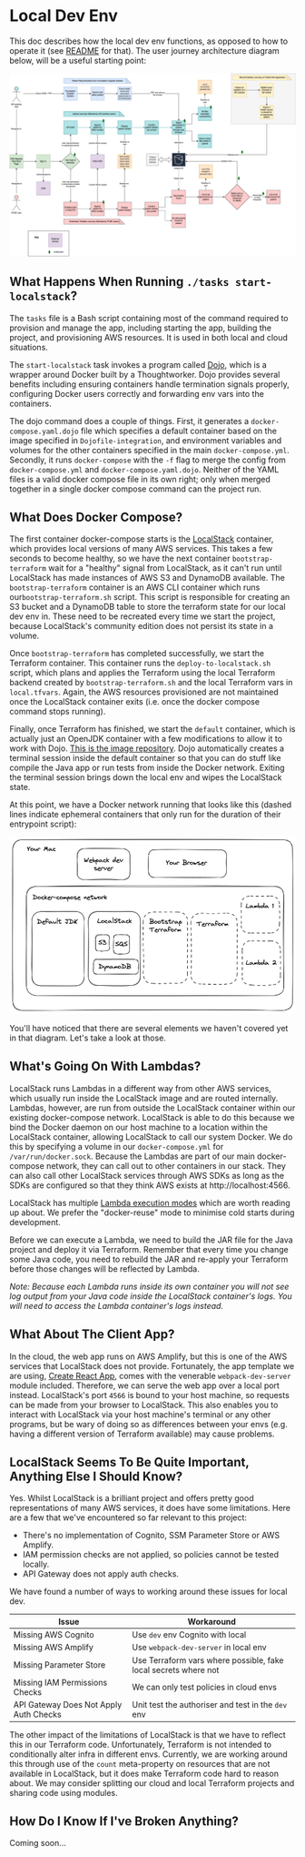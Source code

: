 # Local Dev Env

This doc describes how the local dev env functions, as opposed to how to operate it (see
[README](../README.md) for that). The user journey architecture diagram below, will be a useful starting point:

![User Journey Architecture Diagram](../images/user-journey-architecture-diagram.png)

## What Happens When Running `./tasks start-localstack`?

The `tasks` file is a Bash script containing most of the command required to provision and manage the app,
including starting the app, building the project, and provisioning AWS resources. It is used in both local and cloud
situations.

The `start-localstack` task invokes a program called [Dojo](https://github.com/kudulab/dojo), which is a wrapper around
Docker built by a Thoughtworker. Dojo provides several benefits including ensuring containers handle termination signals
properly, configuring Docker users correctly and forwarding env vars into the containers.

The dojo command does a couple of things. First, it generates a `docker-compose.yaml.dojo` file which specifies a
default container based on the image specified in `Dojofile-integration`, and environment variables and volumes for the
other containers specified in the main `docker-compose.yml`. Secondly, it runs `docker-compose` with the `-f` flag to
merge the config from `docker-compose.yml` and `docker-compose.yaml.dojo`. Neither of the YAML files is a valid docker
compose file in its own right; only when merged together in a single docker compose command can the project run.

## What Does Docker Compose?

The first container docker-compose starts is the [LocalStack](https://localstack.cloud/) container, which provides local
versions of many AWS services. This takes a few seconds to become healthy, so we have the next
container `bootstrap-terraform` wait for a "healthy" signal from
LocalStack, as it can't run until LocalStack has made instances of AWS S3 and DynamoDB available.
The `bootstrap-terraform` container is an AWS CLI container which runs our`bootstrap-terraform.sh` script. This script
is responsible for creating an S3 bucket and a
DynamoDB table to store the terraform state for our local dev env in. These need to be recreated every
time we start the project, because LocalStack's community edition does not persist its state in a volume.

Once `bootstrap-terraform` has completed successfully, we start the Terraform container. This container runs
the `deploy-to-localstack.sh` script, which plans and applies the Terraform using the local Terraform backend created
by `bootstrap-terraform.sh` and the local Terraform vars in `local.tfvars`. Again, the AWS resources provisioned
are not maintained once the LocalStack container exits (i.e. once the docker compose command stops running).

Finally, once Terraform has finished, we start the `default` container, which is actually just an OpenJDK container with
a few modifications to allow it to work with
Dojo. [This is the image repository](https://github.com/nhsconnect/prm-deductions-docker-openjdk-dojo). Dojo
automatically creates a terminal session inside the default container so that you can do stuff like compile the Java
app or run tests from inside the Docker network. Exiting the terminal session brings down the local env
and wipes the LocalStack state.

At this point, we have a Docker network running that looks like this (dashed lines indicate ephemeral containers that
only run for the duration of their entrypoint script):

![Local Dev Env Network Diagram](../images/local-dev-env-network-diagram.png)

You'll have noticed that there are several elements we haven't covered yet in that diagram. Let's take a look at those.

## What's Going On With Lambdas?

LocalStack runs Lambdas in a different way from other AWS services, which usually run inside the LocalStack image and
are routed internally. Lambdas, however, are run from outside the LocalStack container within our existing
docker-compose network. LocalStack is able to do this because we bind the Docker daemon on our host machine to a
location within the LocalStack container, allowing LocalStack to call our system Docker. We do this by specifying a
volume in our `docker-compose.yml` for `/var/run/docker.sock`. Because the Lambdas are part of our main docker-compose
network, they can call out to other containers in our stack. They can also call other LocalStack services through AWS
SDKs as long as the SDKs are configured so that they think AWS exists at http://localhost:4566.

LocalStack has multiple [Lambda execution modes](https://docs.localstack.cloud/references/lambda-executors/) which are
worth reading up about. We prefer the "docker-reuse" mode to minimise cold starts during development.

Before we can execute a Lambda, we need to build the JAR file for the Java project and deploy it via Terraform. Remember
that every time you change some Java code, you need to rebuild the JAR and re-apply your Terraform before those changes
will be reflected by Lambda.

_Note: Because each Lambda runs inside its own container you will not see log
output from your Java code inside the LocalStack container's logs. You will need to access the Lambda container's logs
instead._

## What About The Client App?

In the cloud, the web app runs on AWS Amplify, but this is one of the AWS services that LocalStack does not
provide. Fortunately, the app template we are using, [Create React App](https://create-react-app.dev/), comes with the
venerable `webpack-dev-server` module included. Therefore, we can serve the web app over a local port instead.
LocalStack's port `4566` is bound to your host machine, so requests can be made from your browser to LocalStack. This
also
enables you to interact with LocalStack via your host machine's terminal or any other programs, but be wary of doing so
as differences between your envs (e.g. having a different version of Terraform available) may cause problems.

## LocalStack Seems To Be Quite Important, Anything Else I Should Know?

Yes. Whilst LocalStack is a brilliant project and offers pretty good representations of many AWS services, it does have
some limitations. Here are a few that we've encountered so far relevant to this project:

- There's no implementation of Cognito, SSM Parameter Store or AWS Amplify.
- IAM permission checks are not applied, so policies cannot be tested locally.
- API Gateway does not apply auth checks.

We have found a number of ways to working around these issues for local dev.

| Issue                                  | Workaround                                                      |
|----------------------------------------|-----------------------------------------------------------------|
| Missing AWS Cognito                    | Use `dev` env Cognito with local                                |
| Missing AWS Amplify                    | Use `webpack-dev-server` in local env                           |
| Missing Parameter Store                | Use Terraform vars where possible, fake local secrets where not |
| Missing IAM Permissions Checks         | We can only test policies in cloud envs                         |
| API Gateway Does Not Apply Auth Checks | Unit test the authoriser and test in the `dev` env              |

The other impact of the limitations of LocalStack is that we have to reflect this in our Terraform code. Unfortunately,
Terraform is not intended to conditionally alter infra in different envs. Currently, we are working
around this through use of the `count` meta-property on resources that are not available in LocalStack, but it does make
Terraform code hard to reason about. We may consider splitting our cloud and local Terraform projects and sharing code
using modules.

## How Do I Know If I've Broken Anything?

[//]: # (TODO: Add info on how to diagnose if anything is broken.)
Coming soon...
